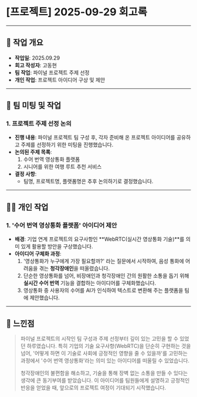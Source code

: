 # [프로젝트] 2025-09-29 회고록

---

## 📝 작업 개요

* **작업일**: 2025.09.29
* **회고 작성자**: 고동현
* **팀 작업**: 파이널 프로젝트 주제 선정
* **개인 작업**: 프로젝트 아이디어 구상 및 제안

---

## 👥 팀 미팅 및 작업

### 1. 프로젝트 주제 선정 논의

-   **진행 내용**: 파이널 프로젝트 팀 구성 후, 각자 준비해 온 프로젝트 아이디어를 공유하고 주제를 선정하기 위한 미팅을 진행했습니다.
-   **논의된 주제 목록**:
    1.  수어 번역 영상통화 플랫폼
    2.  시니어를 위한 여행 루트 추천 서비스
-   **결정 사항**:
    * 팀명, 프로젝트명, 플랫폼명은 추후 논의하기로 결정했습니다.

---

## 👨‍💻 개인 작업

### 1. '수어 번역 영상통화 플랫폼' 아이디어 제안

-   **배경**: 기업 연계 프로젝트의 요구사항인 **WebRTC(실시간 영상통화 기술)**를 의미 있게 활용할 방안을 구상했습니다.
-   **아이디어 구체화 과정**:
    1.  '영상통화가 누구에게 가장 필요할까?' 라는 질문에서 시작하여, 음성 통화에 어려움을 겪는 **청각장애인**을 떠올렸습니다.
    2.  단순한 영상통화를 넘어, 비장애인과 청각장애인 간의 원활한 소통을 돕기 위해 **실시간 수어 번역** 기능을 결합하는 아이디어를 구체화했습니다.
    3.  영상통화 중 사용자의 수어를 AI가 인식하여 텍스트로 변환해 주는 플랫폼을 팀에 제안했습니다.

---

## 🤔 느낀점

> 파이널 프로젝트의 시작인 팀 구성과 주제 선정부터 깊이 있는 고민을 할 수 있었던 하루였습니다. 특히 기업의 기술 요구사항(WebRTC)을 단순히 구현하는 것을 넘어, '어떻게 하면 이 기술로 사회에 긍정적인 영향을 줄 수 있을까'를 고민하는 과정에서 '수어 번역 영상통화'라는 의미 있는 아이디어를 떠올릴 수 있었습니다.
>
> 청각장애인의 불편함을 해소하고, 기술을 통해 장벽 없는 소통을 만들 수 있다는 생각에 큰 동기부여를 받았습니다. 이 아이디어를 팀원들에게 설명하고 긍정적인 반응을 얻었을 때, 앞으로의 프로젝트 여정이 기대되기 시작했습니다.
